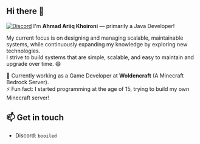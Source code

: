 ## Hi there 👋

[![Discord](https://img.shields.io/badge/Discord-%237289DA.svg?logo=discord&logoColor=white)](https://discord.gg/https://discord.gg/jyw8U49KDA) 
I'm **Ahmad Ariiq Khoironi** — primarily a Java Developer!

My current focus is on designing and managing scalable, maintainable systems, while continuously expanding my knowledge by exploring new technologies.  
I strive to build systems that are simple, scalable, and easy to maintain and upgrade over time. 😄

🔭 Currently working as a Game Developer at **Woldencraft** (A Minecraft Bedrock Server).  
⚡ Fun fact: I started programming at the age of 15, trying to build my own Minecraft server!

## 📫 Get in touch
- Discord: `booiled`
